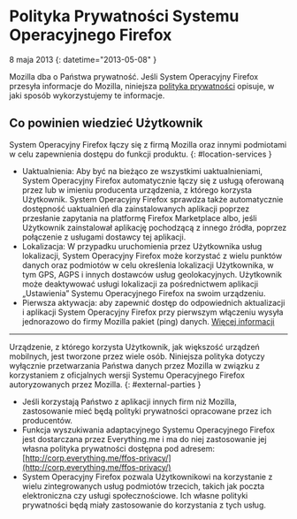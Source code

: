 # Polityka Prywatności Systemu Operacyjnego Firefox

8 maja 2013
{: datetime="2013-05-08" }

Mozilla dba o Państwa prywatność. Jeśli System Operacyjny Firefox przesyła informacje do Mozilla, niniejsza [polityka prywatności](http://www.mozilla.org/pl/privacy/) opisuje, w jaki sposób wykorzystujemy te informacje.

## Co powinien wiedzieć Użytkownik

System Operacyjny Firefox łączy się z firmą Mozilla oraz innymi podmiotami w celu zapewnienia dostępu do funkcji produktu.
{: #location-services }

* Uaktualnienia: Aby być na bieżąco ze wszystkimi uaktualnieniami, System Operacyjny Firefox automatycznie łączy się z usługą oferowaną przez lub w imieniu producenta urządzenia, z którego korzysta Użytkownik. System Operacyjny Firefox sprawdza także automatycznie dostępność uaktualnień dla zainstalowanych aplikacji poprzez przesłanie zapytania na platformę Firefox Marketplace albo, jeśli Użytkownik zainstalował aplikację pochodzącą z innego źródła, poprzez połączenie z usługami dostawcy tej aplikacji.
* Lokalizacja: W przypadku uruchomienia przez Użytkownika usług lokalizacji, System Operacyjny Firefox może korzystać z wielu punktów danych oraz podmiotów w celu określenia lokalizacji Użytkownika, w tym GPS, AGPS i innych dostawców usług geolokacyjnych. Użytkownik może deaktywować usługi lokalizacji za pośrednictwem aplikacji „Ustawienia” Systemu Operacyjnego Firefox na swoim urządzeniu.
* Pierwsza aktywacja: aby zapewnić dostęp do odpowiednich aktualizacji i aplikacji System Operacyjny Firefox przy pierwszym włączeniu wysyła jednorazowo do firmy Mozilla pakiet (ping) danych. [Więcej informacji](https://wiki.mozilla.org/FirefoxOS/Metrics)

---------------------------------------

Urządzenie, z którego korzysta Użytkownik, jak większość urządzeń mobilnych, jest tworzone przez wiele osób. Niniejsza polityka dotyczy wyłącznie przetwarzania Państwa danych przez Mozilla w związku z korzystaniem z oficjalnych wersji Systemu Operacyjnego Firefox autoryzowanych przez Mozilla.
{: #external-parties }

* Jeśli korzystają Państwo z aplikacji innych firm niż Mozilla, zastosowanie mieć będą polityki prywatności opracowane przez ich producentów.
* Funkcja wyszukiwania adaptacyjnego Systemu Operacyjnego Firefox jest dostarczana przez Everything.me i ma do niej zastosowanie jej własna polityka prywatności dostępna pod adresem: [http://corp.everything.me/ffos-privacy/](http://corp.everything.me/ffos-privacy/)
* System Operacyjny Firefox pozwala Użytkownikowi na korzystanie z wielu zintegrowanych usług podmiotów trzecich, takich jak poczta elektroniczna czy usługi społecznościowe. Ich własne polityki prywatności będą miały zastosowanie do korzystania z tych usług.

